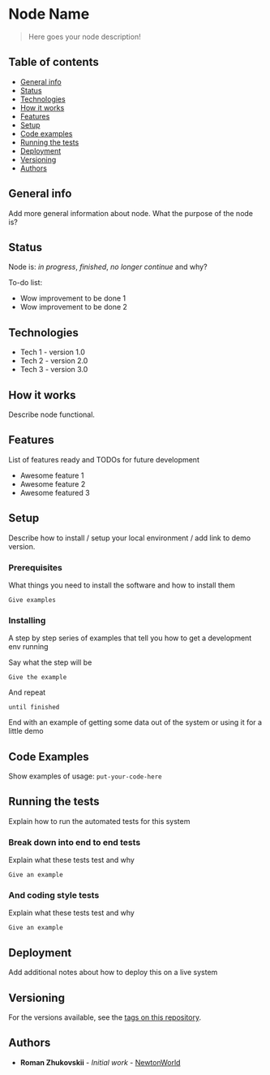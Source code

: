 # Node Name

> Here goes your node description!

## Table of contents
* [General info](#general-info)
* [Status](#status)
* [Technologies](#technologies)
* [How it works](#how-it-works)
* [Features](#features)
* [Setup](#setup)
* [Code examples](#code-examles)
* [Running the tests](#running-the-tests)
* [Deployment](#deployment)
* [Versioning](#versioning)
* [Authors](#authors)

## General info
Add more general information about node. What the purpose of the node is?

## Status
Node is: _in progress_, _finished_, _no longer continue_ and why?

To-do list:
* Wow improvement to be done 1
* Wow improvement to be done 2

## Technologies
* Tech 1 - version 1.0
* Tech 2 - version 2.0
* Tech 3 - version 3.0

## How it works

Describe node functional.

## Features
List of features ready and TODOs for future development
* Awesome feature 1
* Awesome feature 2
* Awesome featured 3

## Setup
Describe how to install / setup your local environment / add link to demo version.

### Prerequisites

What things you need to install the software and how to install them

```
Give examples
```

### Installing

A step by step series of examples that tell you how to get a development env running

Say what the step will be

```
Give the example
```

And repeat

```
until finished
```

End with an example of getting some data out of the system or using it for a little demo

## Code Examples
Show examples of usage:
`put-your-code-here`

## Running the tests

Explain how to run the automated tests for this system

### Break down into end to end tests

Explain what these tests test and why

```
Give an example
```

### And coding style tests

Explain what these tests test and why

```
Give an example
```
## Deployment

Add additional notes about how to deploy this on a live system

## Versioning

For the versions available, see the [tags on this repository](https://github.com/your/project/tags). 

## Authors

* **Roman Zhukovskii** - *Initial work* - [NewtonWorld](https://github.com/NewtonWorld)

